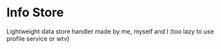 # Info Store
Lightweight data store handler made by me, myself and I (too lazy to use profile service or wtv)
